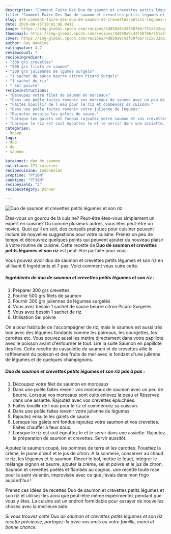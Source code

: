 ```yaml
---
description: "Comment Faire Des Duo de saumon et crevettes petits légumes et son riz"
title: "Comment Faire Des Duo de saumon et crevettes petits légumes et son riz"
slug: 478-comment-faire-des-duo-de-saumon-et-crevettes-petits-legumes-et-son-riz
date: 2020-08-15T19:01:08.041Z
image: https://img-global.cpcdn.com/recipes/4d850a9c43f58f66/751x532cq70/duo-de-saumon-et-crevettes-petits-legumes-et-son-riz-photo-principale-de-la-recette.jpg
thumbnail: https://img-global.cpcdn.com/recipes/4d850a9c43f58f66/751x532cq70/duo-de-saumon-et-crevettes-petits-legumes-et-son-riz-photo-principale-de-la-recette.jpg
cover: https://img-global.cpcdn.com/recipes/4d850a9c43f58f66/751x532cq70/duo-de-saumon-et-crevettes-petits-legumes-et-son-riz-photo-principale-de-la-recette.jpg
author: Ray Hawkins
ratingvalue: 4.7
reviewcount: 7
recipeingredient:
- "300 grs crevettes"
- "500 grs filets de saumon"
- "300 grs juliennes de lgumes surgels"
- "1 sachet de sauce beurre citron Picard Surgels"
- "1 sachet de riz"
- " Sel poivre"
recipeinstructions:
- "Découpez votre filet de saumon en morceaux"
- "Dans une poêle faites revenir vos morceaux de saumon avec un peu de beurre. Lorsque vos morceaux sont cuits enlevez la peau et Réservez dans une assiette. Rajoutez avec vos crevettes épluchées."
- "Faites bouillir de l eau pour le riz et commencez sa cuisson."
- "Dans une poêle faites revenir votre julienne de légumes"
- "Rajoutez ensuite les galets de sauce."
- "Lorsque les galets ont fondus rajoutez votre saumon et vos crevettes. Faites chauffer à feux doux."
- "Lorsque le riz est cuit égouttez le et le servir dans une assiette. Rajoutez la préparation de saumon et crevettes. Servir aussitôt."
categories:
- Resep
tags:
- duo
- de
- saumon

katakunci: duo de saumon 
nutrition: 271 calories
recipecuisine: Indonesian
preptime: "PT16M"
cooktime: "PT36M"
recipeyield: "2"
recipecategory: Dinner

---
```



![Duo de saumon et crevettes petits légumes et son riz](https://img-global.cpcdn.com/recipes/4d850a9c43f58f66/751x532cq70/duo-de-saumon-et-crevettes-petits-legumes-et-son-riz-photo-principale-de-la-recette.jpg)

Êtes-vous un gourou de la cuisine? Peut-être êtes-vous simplement un expert en cuisine? Ou comme plusieurs autres, vous êtes peut-être un novice. Quoi qu'il en soit, des conseils pratiques pour cuisiner peuvent inclure de nouvelles suggestions pour votre cuisine. Prenez un peu de temps et découvrez quelques points qui peuvent ajouter du nouveau plaisir à votre routine de cuisine. Cette recette de <strong> Duo de saumon et crevettes petits légumes et son riz </strong> est peut-être parfaite pour vous.

<!--inarticleads1-->

Vous pouvez avoir duo de saumon et crevettes petits légumes et son riz en utilisant 6 Ingrédients et 7 pas. Voici comment vous cuire cette.

##### Ingrédients de duo de saumon et crevettes petits légumes et son riz :

1. Préparer 300 grs crevettes
1. Fournir 500 grs filets de saumon
1. Fournir 300 grs juliennes de légumes surgelés
1. Vous avez besoin 1 sachet de sauce beurre citron Picard Surgelés
1. Vous avez besoin 1 sachet de riz
1. Utilisation  Sel poivre


On a pour habitude de l&#39;accompagner de riz, mais le saumon est aussi très bon avec des légumes fondants comme les poireaux, les courgettes, les carottes etc. Vous pouvez aussi les mettre directement dans votre papillote avec le poisson avant d&#39;enfourner le tout. Lire la suite Saumon en papillote des îles. Cette recette de cassolette de saumon et de crevettes allie le raffinement du poisson et des fruits de mer avec le fondant d&#39;une julienne de légumes et de quelques champignons. 

<!--inarticleads2-->

##### Duo de saumon et crevettes petits légumes et son riz pas à pas :

1. Découpez votre filet de saumon en morceaux
1. Dans une poêle faites revenir vos morceaux de saumon avec un peu de beurre. Lorsque vos morceaux sont cuits enlevez la peau et Réservez dans une assiette. Rajoutez avec vos crevettes épluchées.
1. Faites bouillir de l eau pour le riz et commencez sa cuisson.
1. Dans une poêle faites revenir votre julienne de légumes
1. Rajoutez ensuite les galets de sauce.
1. Lorsque les galets ont fondus rajoutez votre saumon et vos crevettes. Faites chauffer à feux doux.
1. Lorsque le riz est cuit égouttez le et le servir dans une assiette. Rajoutez la préparation de saumon et crevettes. Servir aussitôt.


Ajoutez le saumon coupé, les pommes de terre et les carottes. Fouettez la crème, le jaune d&#39;œuf et le jus de citron. A la sonnerie, conserver au chaud le riz, les légumes et le saumon. Rincer le bol, mettre le fouet, intégrer le mélange oignon et beurre, ajouter la crème, sel et poivre et le jus de citron. Saumon et crevettes poêlés et flambés au cognac. une recette toute rose pour la saint valentin, improvisée avec ce que j&#39;avais dans mon frigo aujourd&#39;hui ! 

<!--inarticleads1-->

<p>
Prenez ces idées de recettes Duo de saumon et crevettes petits légumes et son riz et utilisez-les ainsi que peut-être même expérimentez pendant que vous y êtes. La cuisine est un endroit formidable pour essayer de nouvelles choses avec la meilleure aide.
</p>

<p>
<i>Si vous trouvez cette Duo de saumon et crevettes petits légumes et son riz recette précieuse, partagez-la avec vos amis ou votre famille, merci et bonne chance.</i>
</p>
